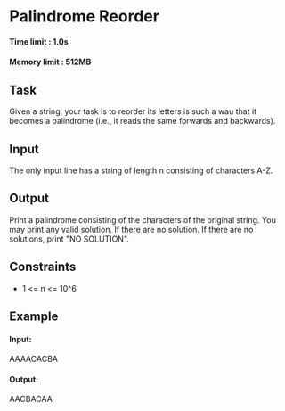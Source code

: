 # Palindrome Reorder
#### Time limit : 1.0s
#### Memory limit : 512MB

## Task
Given a string, your task is to reorder its letters is such a wau that it becomes a palindrome (i.e., it reads the same 
forwards and backwards).
## Input
The only input line has a string of length n consisting of characters A-Z.

## Output
Print a palindrome consisting of the characters of the original string. You may print any valid solution. If there are no
solution. If there are no solutions, print "NO SOLUTION".

## Constraints
- 1 <= n <= 10^6

## Example
#### Input:
AAAACACBA

#### Output:
AACBACAA
